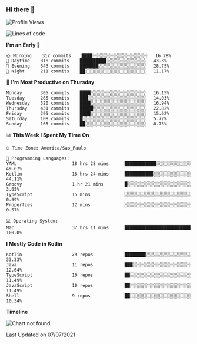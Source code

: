 ### Hi there 👋

<!--
**fernandonogueira/fernandonogueira** is a ✨ _special_ ✨ repository because its `README.md` (this file) appears on your GitHub profile.

Here are some ideas to get you started:

- 🔭 I’m currently working on ...
- 🌱 I’m currently learning ...
- 👯 I’m looking to collaborate on ...
- 🤔 I’m looking for help with ...
- 💬 Ask me about ...
- 📫 How to reach me: ...
- 😄 Pronouns: ...
- ⚡ Fun fact: ...
-->

<!--START_SECTION:waka-->
![Profile Views](http://img.shields.io/badge/Profile%20Views-18-blue)

![Lines of code](https://img.shields.io/badge/From%20Hello%20World%20I%27ve%20Written-458994%20lines%20of%20code-blue)

**I'm an Early 🐤** 

```text
🌞 Morning    317 commits    ████░░░░░░░░░░░░░░░░░░░░░   16.78% 
🌆 Daytime    818 commits    ██████████░░░░░░░░░░░░░░░   43.3% 
🌃 Evening    543 commits    ███████░░░░░░░░░░░░░░░░░░   28.75% 
🌙 Night      211 commits    ██░░░░░░░░░░░░░░░░░░░░░░░   11.17%

```
📅 **I'm Most Productive on Thursday** 

```text
Monday       305 commits    ████░░░░░░░░░░░░░░░░░░░░░   16.15% 
Tuesday      265 commits    ███░░░░░░░░░░░░░░░░░░░░░░   14.03% 
Wednesday    320 commits    ████░░░░░░░░░░░░░░░░░░░░░   16.94% 
Thursday     431 commits    █████░░░░░░░░░░░░░░░░░░░░   22.82% 
Friday       295 commits    ████░░░░░░░░░░░░░░░░░░░░░   15.62% 
Saturday     108 commits    █░░░░░░░░░░░░░░░░░░░░░░░░   5.72% 
Sunday       165 commits    ██░░░░░░░░░░░░░░░░░░░░░░░   8.73%

```


📊 **This Week I Spent My Time On** 

```text
⌚︎ Time Zone: America/Sao_Paulo

💬 Programming Languages: 
YAML                     18 hrs 28 mins      ████████████░░░░░░░░░░░░░   49.67% 
Kotlin                   16 hrs 24 mins      ███████████░░░░░░░░░░░░░░   44.11% 
Groovy                   1 hr 21 mins        █░░░░░░░░░░░░░░░░░░░░░░░░   3.65% 
TypeScript               15 mins             ░░░░░░░░░░░░░░░░░░░░░░░░░   0.69% 
Properties               12 mins             ░░░░░░░░░░░░░░░░░░░░░░░░░   0.57%

💻 Operating System: 
Mac                      37 hrs 11 mins      █████████████████████████   100.0%

```

**I Mostly Code in Kotlin** 

```text
Kotlin                   29 repos            ████████░░░░░░░░░░░░░░░░░   33.33% 
Java                     11 repos            ███░░░░░░░░░░░░░░░░░░░░░░   12.64% 
TypeScript               10 repos            ██░░░░░░░░░░░░░░░░░░░░░░░   11.49% 
JavaScript               10 repos            ██░░░░░░░░░░░░░░░░░░░░░░░   11.49% 
Shell                    9 repos             ██░░░░░░░░░░░░░░░░░░░░░░░   10.34%

```


**Timeline**

![Chart not found](https://raw.githubusercontent.com/fernandonogueira/fernandonogueira/master/charts/bar_graph.png) 


 Last Updated on 07/07/2021
<!--END_SECTION:waka-->
